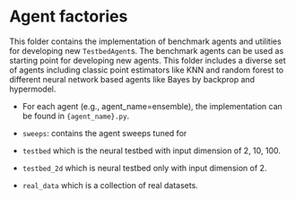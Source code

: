 # Agent factories

This folder contains the implementation of benchmark agents and utilities for
developing new `TestbedAgent`s. The benchmark agents can be used as starting
point for developing new agents. This folder includes a diverse set of agents
including classic point estimators like KNN and random forest to different
neural network based agents like Bayes by backprop and hypermodel.

- For each agent (e.g., agent_name=ensemble), the implementation can be found
  in `{agent_name}.py`.

-   `sweeps`: contains the agent sweeps tuned for
  -   `testbed` which is the neural testbed with input dimension of 2, 10, 100.
  -   `testbed_2d` which is neural testbed only with input dimension of 2.
  -   `real_data` which is a collection of real datasets.
